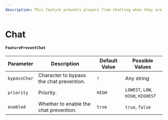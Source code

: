 ```yaml
---
description: This feature prevents players from chatting when they are vanished.
---
```


# Chat

#### `FeaturePreventChat`

| Parameter    | Description                              | Default Value | Possible Values                    |
| ------------ | ---------------------------------------- | ------------- | ---------------------------------- |
| `bypassChar` | Character to bypass the chat prevention. | `!`           | Any string                         |
| `priority`   | Priority.                                | `HIGH`        | `LOWEST`, `LOW`, `HIGH`, `HIGHEST` |
| `enabled`    | Whether to enable the chat prevention.   | `true`        | `true`, `false`                    |

